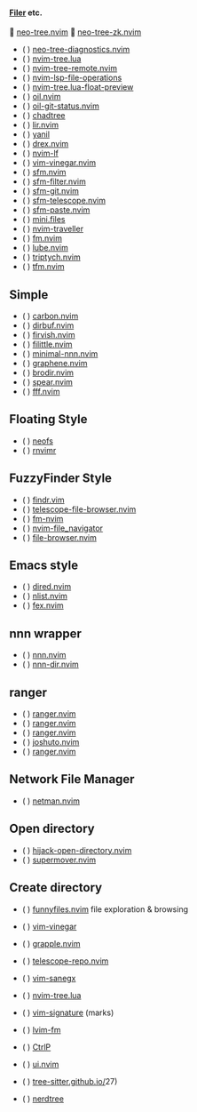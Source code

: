 #### [Filer](https://yutkat.github.io/my-neovim-pluginlist/#filer) etc.
 [neo-tree.nvim](https://github.com/nvim-neo-tree/neo-tree.nvim)
󰄱 [neo-tree-zk.nvim](https://github.com/prncss-xyz/neo-tree-zk.nvim)
* ( ) [neo-tree-diagnostics.nvim](https://github.com/mrbjarksen/neo-tree-diagnostics.nvim)
* ( ) [nvim-tree.lua](https://github.com/nvim-tree/nvim-tree.lua)
* ( ) [nvim-tree-remote.nvim](https://github.com/kiyoon/nvim-tree-remote.nvim)
* ( ) [nvim-lsp-file-operations](https://github.com/antosha417/nvim-lsp-file-operations)
* ( ) [nvim-tree.lua-float-preview](https://github.com/JMarkin/nvim-tree.lua-float-preview)
* ( ) [oil.nvim](https://github.com/stevearc/oil.nvim)
* ( ) [oil-git-status.nvim](https://github.com/refractalize/oil-git-status.nvim)
* ( ) [chadtree](https://github.com/ms-jpq/chadtree)
* ( ) [lir.nvim](https://github.com/tamago324/lir.nvim)
* ( ) [yanil](https://github.com/Xuyuanp/yanil)
* ( ) [drex.nvim](https://github.com/TheBlob42/drex.nvim)
* ( ) [nvim-lf](https://github.com/lostl1ght/nvim-lf)
* ( ) [vim-vinegar.nvim](https://github.com/lambda-larry/vim-vinegar.nvim)
* ( ) [sfm.nvim](https://github.com/dinhhuy258/sfm.nvim)
* ( ) [sfm-filter.nvim](https://github.com/dinhhuy258/sfm-filter.nvim)
* ( ) [sfm-git.nvim](https://github.com/dinhhuy258/sfm-git.nvim)
* ( ) [sfm-telescope.nvim](https://github.com/dinhhuy258/sfm-telescope.nvim)
* ( ) [sfm-paste.nvim](https://github.com/dinhhuy258/sfm-paste.nvim)
* ( ) [mini.files](https://github.com/echasnovski/mini.files)
* ( ) [nvim-traveller](https://github.com/Norlock/nvim-traveller)
* ( ) [fm.nvim](https://github.com/nvim-jo/fm.nvim)
* ( ) [lube.nvim](https://github.com/TheBallsUp/lube.nvim)
* ( ) [triptych.nvim](https://github.com/simonmclean/triptych.nvim)
* ( ) [tfm.nvim](https://github.com/Rolv-Apneseth/tfm.nvim)
## Simple
* ( ) [carbon.nvim](https://github.com/sidofc/carbon.nvim)
* ( ) [dirbuf.nvim](https://github.com/elihunter173/dirbuf.nvim)
* ( ) [firvish.nvim](https://github.com/Furkanzmc/firvish.nvim)
* ( ) [filittle.nvim](https://github.com/uga-rosa/filittle.nvim)
* ( ) [minimal-nnn.nvim](https://github.com/bobrown101/minimal-nnn.nvim)
* ( ) [graphene.nvim](https://github.com/ten3roberts/graphene.nvim)
* ( ) [brodir.nvim](https://github.com/lewis6991/brodir.nvim)
* ( ) [spear.nvim](https://github.com/kbario/spear.nvim)
* ( ) [fff.nvim](https://github.com/bobrown101/fff.nvim)
## Floating Style
* ( ) [neofs](https://github.com/TimUntersberger/neofs)
* ( ) [rnvimr](https://github.com/kevinhwang91/rnvimr)
## FuzzyFinder Style
* ( ) [findr.vim](https://github.com/conweller/findr.vim)
* ( ) [telescope-file-browser.nvim](https://github.com/nvim-telescope/telescope-file-browser.nvim)
* ( ) [fm-nvim](https://github.com/is0n/fm-nvim)
* ( ) [nvim-file_navigator](https://github.com/Simondp/nvim-file_navigator)
* ( ) [file-browser.nvim](https://github.com/nvim-jo/file-browser.nvim)
## Emacs style
* ( ) [dired.nvim](https://github.com/X3eRo0/dired.nvim)
* ( ) [nlist.nvim](https://github.com/nkreiff/nlist.nvim)
* ( ) [fex.nvim](https://github.com/2hdddg/fex.nvim)
## nnn wrapper
* ( ) [nnn.nvim](https://github.com/luukvbaal/nnn.nvim)
* ( ) [nnn-dir.nvim](https://github.com/ggustafsson/nnn-dir.nvim)
## ranger
* ( ) [ranger.nvim](https://github.com/ipod825/ranger.nvim)
* ( ) [ranger.nvim](https://github.com/kjuulh/ranger.nvim)
* ( ) [ranger.nvim](https://github.com/kelly-lin/ranger.nvim)
* ( ) [joshuto.nvim](https://github.com/theniceboy/joshuto.nvim)
* ( ) [ranger.nvim](https://github.com/Kicamon/ranger.nvim)
## Network File Manager
* ( ) [netman.nvim](https://github.com/miversen33/netman.nvim)
## Open directory
* ( ) [hijack-open-directory.nvim](https://github.com/tomato3713/hijack-open-directory.nvim)
* ( ) [supermover.nvim](https://github.com/metalelf0/supermover.nvim)
## Create directory
* ( ) [funnyfiles.nvim](https://github.com/aikooo7/funnyfiles.nvim)
file exploration & browsing
* ( ) [vim-vinegar](https://github.com/tpope/vim-vinegar)

* ( ) [grapple.nvim](https://github.com/cbochs/grapple.nvim)
* ( ) [telescope-repo.nvim](https://github.com/cljoly/telescope-repo.nvim)
* ( ) [vim-sanegx](https://github.com/felipec/vim-sanegx)
* ( ) [nvim-tree.lua](https://github.com/kyazdani42/nvim-tree.lua)
* ( ) [vim-signature](https://github.com/kshenoy/vim-signature) (marks)
* ( ) [lvim-fm](https://github.com/lvim-tech/lvim-fm)
* ( ) [CtrlP](http://kien.github.io/ctrlp.vim/)
* ( ) [ui.nvim](https://github.com/norcalli/ui.nvim)
* ( ) [tree-sitter.github.io/](https://tree-sitter.github.io/)27)
* ( ) [nerdtree](https://github.com/preservim/nerdtree)


